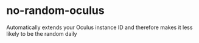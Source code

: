 no-random-oculus
================

Automatically extends your Oculus instance ID and therefore makes it less likely to be the random daily
